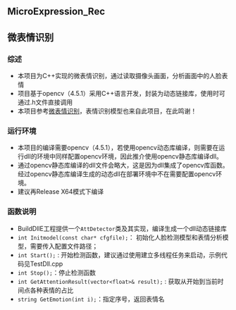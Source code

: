 ## MicroExpression_Rec
## 微表情识别

### 综述
- 本项目为C++实现的微表情识别，通过读取摄像头画面，分析画面中的人脸表情
- 项目基于opencv（4.5.1）采用C++语言开发，封装为动态链接库，使用时可通过.h文件直接调用
- 本项目参考[微表情识别](https://github.com/tgpcai/Microexpression_recognition)，表情识别模型也来自此项目，在此鸣谢！

### 运行环境
- 本项目的编译需要opencv（4.5.1），若使用opencv动态库编译，则需要在运行dll的环境中同样配置opencv环境，因此推介使用opencv静态库编译dll。
- 通过opencv静态库编译的dll文件会略大，这是因为dll集成了opencv库函数。经过opencv静态库编译生成的动态dll在部署环境中不在需要配置opencv环境。
- 建议再Release X64模式下编译

### 函数说明
- BuildDllE工程提供一个```AttDetector```类及其实现，编译生成一个dll动态链接库
- ```int Initmodel(const char* cfgfile);```： 初始化人脸检测模型和表情分析模型，需要传入配置文件路径；
- ```int Start();``` : 开始检测函数，建议通过使用建立多线程任务来启动，示例代码见TestDll.cpp
- ```int Stop();```：停止检测函数
- ```int GetAttentionResult(vector<float>& result);``` : 获取从开始到当前时间点各种表情的占比
- ```string GetEmotion(int i);```：指定序号，返回表情名

